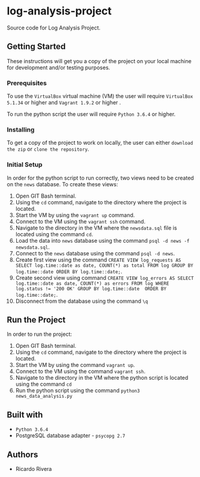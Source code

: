 # log-analysis-project
Source code for Log Analysis Project.

## Getting Started
These instructions will get you a copy of the project on your local machine for development and/or testing purposes.

### Prerequisites
To use the `VirtualBox` virtual machine (VM) the user will require `VirtualBox 5.1.34` or higher and `Vagrant 1.9.2` or higher . 

To run the python script the user will require `Python 3.6.4` or higher.

### Installing
To get a copy of the project to work on locally, the user can either `download the zip` or `clone the repository`.

### Initial Setup
In order for the python script to run correctly, two views need to be created on the `news` database. To create these views:
1) Open GIT Bash terminal.
2) Using the `cd` command, navigate to the directory where the project is located.
3) Start the VM by using the `vagrant up` command.
4) Connect to the VM using the `vagrant ssh` command.
5) Navigate to the directory in the VM where the `newsdata.sql` file is located using the command `cd`.
6) Load the data into `news` database using the command `psql -d news -f newsdata.sql`.
7) Connect to the `news` database using the command `psql -d news`.
7) Create first view using the command `CREATE VIEW log_requests AS SELECT log.time::date as date, COUNT(*) as total FROM log GROUP BY log.time::date ORDER BY log.time::date;`.
8) Create second view using command `CREATE VIEW log_errors AS SELECT log.time::date as date, COUNT(*) as errors FROM log WHERE log.status != '200 OK' GROUP BY log.time::date  ORDER BY log.time::date;`.
9) Disconnect from the database using the command `\q`

## Run the Project
In order to run the project:
1) Open GIT Bash terminal.
2) Using the `cd` command, navigate to the directory where the project is located.
3) Start the VM by using the command `vagrant up`.
4) Connect to the VM using the command `vagrant ssh`.
5) Navigate to the directory in the VM where the python script is located using the command `cd`
6) Run the python script using the command `python3 news_data_analysis.py`

## Built with
* `Python 3.6.4`
* PostgreSQL database adapter - `psycopg 2.7`

## Authors
* Ricardo Rivera